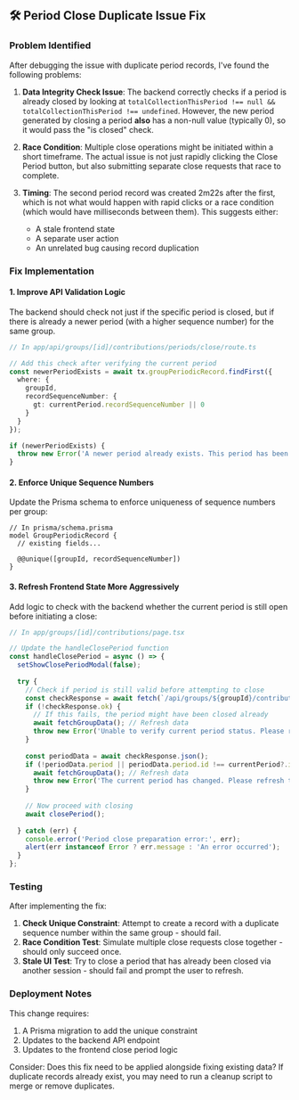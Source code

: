 ## 🛠️ Period Close Duplicate Issue Fix

### Problem Identified
After debugging the issue with duplicate period records, I've found the following problems:

1. **Data Integrity Check Issue**: The backend correctly checks if a period is already closed by looking at `totalCollectionThisPeriod !== null && totalCollectionThisPeriod !== undefined`. However, the new period generated by closing a period **also** has a non-null value (typically 0), so it would pass the "is closed" check.

2. **Race Condition**: Multiple close operations might be initiated within a short timeframe. The actual issue is not just rapidly clicking the Close Period button, but also submitting separate close requests that race to complete.

3. **Timing**: The second period record was created 2m22s after the first, which is not what would happen with rapid clicks or a race condition (which would have milliseconds between them). This suggests either:
   - A stale frontend state
   - A separate user action
   - An unrelated bug causing record duplication

### Fix Implementation

#### 1. Improve API Validation Logic
The backend should check not just if the specific period is closed, but if there is already a newer period (with a higher sequence number) for the same group.

```typescript
// In app/api/groups/[id]/contributions/periods/close/route.ts

// Add this check after verifying the current period
const newerPeriodExists = await tx.groupPeriodicRecord.findFirst({
  where: { 
    groupId,
    recordSequenceNumber: {
      gt: currentPeriod.recordSequenceNumber || 0
    }
  }
});

if (newerPeriodExists) {
  throw new Error('A newer period already exists. This period has been closed.');
}
```

#### 2. Enforce Unique Sequence Numbers
Update the Prisma schema to enforce uniqueness of sequence numbers per group:

```prisma
// In prisma/schema.prisma
model GroupPeriodicRecord {
  // existing fields...
  
  @@unique([groupId, recordSequenceNumber])
}
```

#### 3. Refresh Frontend State More Aggressively
Add logic to check with the backend whether the current period is still open before initiating a close:

```typescript
// In app/groups/[id]/contributions/page.tsx

// Update the handleClosePeriod function
const handleClosePeriod = async () => {
  setShowClosePeriodModal(false);
  
  try {
    // Check if period is still valid before attempting to close
    const checkResponse = await fetch(`/api/groups/${groupId}/contributions/periods/current`);
    if (!checkResponse.ok) {
      // If this fails, the period might have been closed already
      await fetchGroupData(); // Refresh data
      throw new Error('Unable to verify current period status. Please refresh and try again.');
    }
    
    const periodData = await checkResponse.json();
    if (!periodData.period || periodData.period.id !== currentPeriod?.id) {
      await fetchGroupData(); // Refresh data
      throw new Error('The current period has changed. Please refresh to see the latest data.');
    }
    
    // Now proceed with closing
    await closePeriod();
    
  } catch (err) {
    console.error('Period close preparation error:', err);
    alert(err instanceof Error ? err.message : 'An error occurred');
  }
};
```

### Testing

After implementing the fix:

1. **Check Unique Constraint**: Attempt to create a record with a duplicate sequence number within the same group - should fail.
2. **Race Condition Test**: Simulate multiple close requests close together - should only succeed once.
3. **Stale UI Test**: Try to close a period that has already been closed via another session - should fail and prompt the user to refresh.

### Deployment Notes

This change requires:

1. A Prisma migration to add the unique constraint
2. Updates to the backend API endpoint
3. Updates to the frontend close period logic

Consider: Does this fix need to be applied alongside fixing existing data? If duplicate records already exist, you may need to run a cleanup script to merge or remove duplicates.
